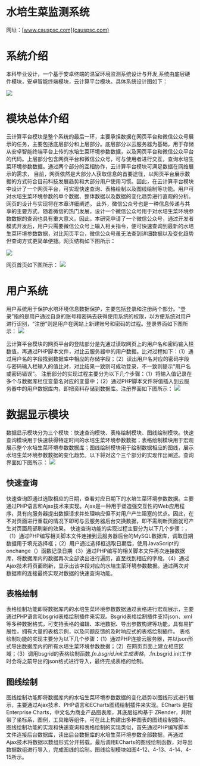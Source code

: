 # 水培生菜监测系统
网址：[www.causpsc.com](causpsc.com)


# 系统介绍
本科毕业设计，一个基于安卓终端的温室环境监测系统设计与开发,系统由底层硬件模块，安卓智能终端模块，云计算平台模块。具体系统设计图如下：

![](pic/system.png)


# 模块总体介绍
云计算平台模块是整个系统的最后一环，主要承担数据在网页平台和微信公众号展示的任务，主要包括底层部分和上层部分。底层部分以云服务器为基础，用于存储从安卓智能终端平台上传的水培生菜环境参数数据，以及网页平台和微信公众平台的代码。上层部分包含网页平台和微信公众号，可与使用者进行交互，查询水培生菜环境参数数据。通过两个部分的互相协作，云计算平台模块可满足数据在网络展示的需求，
目前，网页依然是大部分人获取信息的首要途径，以网页平台展示数据的方式符合目前科技发展趋势和大部分用户使用习惯。因此，在云计算平台模块中设计了一个网页平台，可实现快速查询、表格绘制以及图线绘制等功能。用户可对水培生菜环境参数的单个数据、整体数据以及数据的变化趋势进行直观的分析。网页的设计与实现将在本章详细阐述。
此外，微信公众号也是一种信息传递与共享的主要方式，随着微信的热门发展，设计一个微信公众号用于对水培生菜环境参数数据的查询也具有重大意义。因此，本研究申请了一个微信公众号，通过开发者模式开发后，用户只需要微信公众号上输入相关指令，便可快速查询到最新的水培生菜环境参数数据，对比网页平台，微信公众号虽无法查到详细数据以及变化趋势但查询方式更简单便捷。网页结构如下图所示：

![](pic/jiagou.png)

网页首页如下图所示：
![](pic/shouye.png)
# 用户系统
用户系统用于保护水培环境信息数据保护，主要包括登录和注册两个部分。“登录”指的是用户通过自身的账号和密码去获得使用系统的权限，以方便系统对用户进行识别，“注册”则是用户在网站上新建账号和密码的过程。登录界面如下图所示：
![](pic/denglu.png)

云计算平台模块的网页平台的登陆部分是先通过读取网页上的用户名和密码输入栏数值，再通过PHP脚本文件，对比云服务器中的用户数据。比对过程如下：（1）通过用户名的字段找到数据库中相应的存储字段；（2）读出用户名对应的密码字段与密码输入栏输入的值比对，对比结果一致则可成功登录，不一致则提示“用户名或密码错误”。
注册部分的实现过程主要分为以下几个步骤：（1）将输入值记录在多个与数据库栏位变量名对应的变量中；（2）通过PHP脚本文件将值插入到云服务器中的用户数据库内，即把资料存储到数据库。注册界面如下图所示：
![](pic/zhuce.png)


# 数据显示模块
数据显示模块分为三个模块：快速查询模块、表格绘制模块、图线绘制模块。快速查询模块用于快速获得特定时间的水培生菜环境参数数据；表格绘制模块用于宏观展示整个水培生菜环境参数数据库；图线绘制模块用于绘制数据相应的图线，展示水培生菜环境参数数据的变化趋势。以下将对这个三个部分的实现作出阐述。查询界面如下图所示：
![](pic/shuju.png)

## 快速查询
快速查询即通过选取相应的日期，查看对应日期下的水培生菜环境参数数据。主要通过PHP语言和Ajax技术来实现。Ajax是一种用于塑造强交互性的Web应用程序，具有向服务器提出数据请求并处理响应但不对用户产生阻塞的优点。因此，在不对页面进行重载的情况下即可与云服务器后台交换数据，即不需刷新页面就可产生对页面局部刷新的效果。
快速查询功能的实现过程主要分为以下几个步骤：，（1）通过PHP编写相关脚本文件连接到云服务器后台的MySQL数据库，调取日期数据用于填充选择框；（2）用户通过选择框选取日期后，使用JavaScript的onchange（）函数记录日期（3）通过PHP编写的相关脚本文件再次连接数据库，将数据库内的数据再次全部读出进行遍历，直至找到相应的字段。（4）通过Ajax技术将页面刷新，显示出该字段对应的水培生菜环境参数数据。通过两次对数据库的连接最终实现对数据的快速查询功能。


## 表格绘制
表格绘制功能即将数据库内的水培生菜环境参数数据通过表格进行宏观展示，主要通过PHP语言和bsgrid表格绘制插件来实现。Bsgrid表格绘制插件支持json、xml等多种数据格式，可支持表格的编辑、本地数据、导出参数构建等功能，具有易扩展性，拥有大量的表格示例，以及问题反馈的及时响应式的表格绘制插件。
表格绘制功能的实现主要分为以下几个步骤：（1）通过PHP连接云服务器，并以json形式导出数据库内的所有水培生菜环境参数数据；（2）在网页页面上建立相应区域；（3）调用bsgrid的表格绘制函数$.fn.bsgrid.init生成表格，$.fn.bsgrid.init工作时会将之前导出的json格式进行导入，最终完成表格的绘制。


## 图线绘制
图线绘制功能即将数据库内的水培生菜环境参数数据的变化趋势以图线形式进行展示，主要通过Ajax技术、PHP语言和ECharts图线绘制插件来实现。ECharts 是指 Enterprise Charts，中文名为商业产品图表库，其底层结构基于 ZRender，并附带了坐标系，图例，工具箱等组件，可在此上构建出多种图表的图线绘制插件。
图线绘制功能的实现和快速查询和表格绘制的实现类似，首先通过PHP编写脚本文件连接后台数据库，读出后台数据库的水培生菜环境参数全部数据，再通过Ajax技术将数据以数组形式分开搭载。最后调用ECharts的图线绘制函数，对导出数据数组进行导入，完成图线的绘制。图线绘制模块如图4-12、4-13、4-14、4-15所示。



